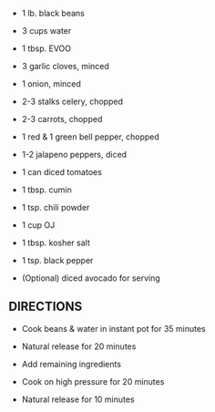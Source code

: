 - 1 lb. black beans

- 3 cups water

- 1 tbsp. EVOO

- 3 garlic cloves, minced

- 1 onion, minced

- 2-3 stalks celery, chopped

- 2-3 carrots, chopped

- 1 red & 1 green bell pepper, chopped

- 1-2 jalapeno peppers, diced

- 1 can diced tomatoes

- 1 tbsp. cumin

- 1 tsp. chili powder

- 1 cup OJ

- 1 tbsp. kosher salt

- 1 tsp. black pepper

- (Optional) diced avocado for serving

## DIRECTIONS

- Cook beans & water in instant pot for 35 minutes

- Natural release for 20 minutes

- Add remaining ingredients

- Cook on high pressure for 20 minutes

- Natural release for 10 minutes
